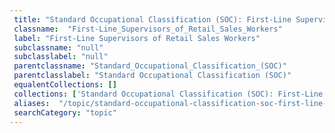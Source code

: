 ```yaml
--- 
 title: "Standard Occupational Classification (SOC): First-Line Supervisors of Retail Sales Workers" 
 classname:  "First-Line_Supervisors_of_Retail_Sales_Workers" 
 label: "First-Line Supervisors of Retail Sales Workers" 
 subclassname: "null" 
 subclasslabel: "null" 
 parentclassname: "Standard_Occupational_Classification_(SOC)" 
 parentclasslabel: "Standard Occupational Classification (SOC)" 
 equalentCollections: [] 
 collections: ['Standard Occupational Classification (SOC): First-Line Supervisors of Retail Sales Workers']
 aliases:  "/topic/standard-occupational-classification-soc-first-line-supervisors-of-retail-sales-workers"  
 searchCategory: "topic" 
---
```

